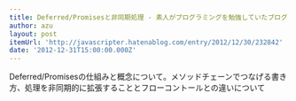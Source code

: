 ```yaml
---
title: Deferred/Promisesと非同期処理 - 素人がプログラミングを勉強していたブログ
author: azu
layout: post
itemUrl: 'http://javascripter.hatenablog.com/entry/2012/12/30/232842'
date: '2012-12-31T15:00:00.000Z'
---
```

Deferred/Promisesの仕組みと概念について。メソッドチェーンでつなげる書き方、処理を非同期的に拡張することとフローコントールとの違いについて

